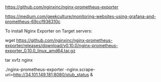 https://github.com/nginxinc/nginx-prometheus-exporter

https://medium.com/geekculture/monitoring-websites-using-grafana-and-prometheus-69ccf936310c


To install Nginx Exporter on Target servers:

wget https://github.com/nginxinc/nginx-prometheus-exporter/releases/download/v0.10.0/nginx-prometheus-exporter_0.10.0_linux_amd64.tar.gz

tar xvfz nginx

./nginx-prometheus-exporter -nginx.scrape-uri=http://34.101.149.181:8080/stub_status &

